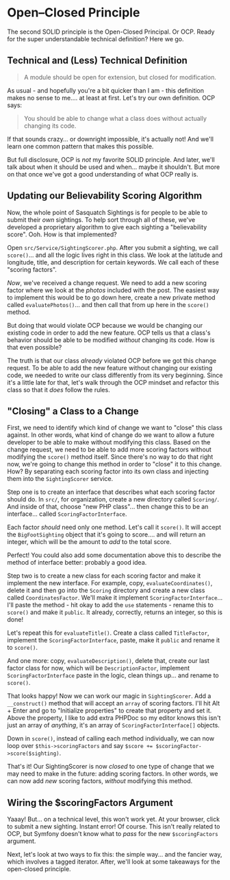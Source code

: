 # Open–Closed Principle

The second SOLID principle is the Open-Closed Principal. Or OCP. Ready for the super
understandable technical definition? Here we go.

## Technical and (Less) Technical Definition

> A module should be open for extension, but closed for modification.

As usual - and hopefully you're a bit quicker than I am - this definition makes
no sense to me.... at least at first. Let's try our own definition. OCP says:

> You should be able to change what a class does without actually changing its code.

If that sounds crazy... or downright impossible, it's actually not! And we'll
learn one common pattern that makes this possible.

But full disclosure, OCP is *not* my favorite SOLID principle. And later, we'll
talk about when it should be used and when... maybe it shouldn't. But more on that
once we've got a good understanding of what OCP really is.

## Updating our Believability Scoring Algorithm

Now, the whole point of Sasquatch Sightings is for people to be able to submit their
*own* sightings. To help sort through all of these, we've developed a proprietary
algorithm to give each sighting a "believability score". Ooh. How is that implemented?

Open `src/Service/SightingScorer.php`. After you submit a sighting, we call
`score()`... and all the logic lives right in this class. We look at the latitude
and longitude, title, and description for certain keywords. We call each of these
"scoring factors".

*Now*, we've received a change request. We need to add a new scoring factor where
we look at the *photos* included with the post. The easiest way to implement this
would be to go down here, create a new private method called `evaluatePhotos()`...
and then call that from up here in the `score()` method.

But doing that would violate OCP because we would be changing our existing code
in order to add the new feature. OCP tells us that a class's behavior should be
able to be modified *without* changing its code. How is that even possible?

The truth is that our class *already* violated OCP before we got this change request.
To be able to add the new feature without changing our existing code, we needed
to write our class differently from its very beginning. Since it's a little late
for that, let's walk through the OCP mindset and refactor this class so that it
*does* follow the rules.

## "Closing" a Class to a Change

First, we need to identify which kind of change we want to "close" this class against.
In other words, what kind of change do we want to allow a future developer to be
able to make without modifying this class. Based on the change request, we need to
be able to add more scoring factors without modifying the `score()` method itself.
Since there's no way to do that right now, we're going to change this method in order
to "close" it to this change. How? By separating each scoring factor into its own
class and injecting them into the `SightingScorer` service.

Step one is to create an interface that describes what each scoring factor should
do. In `src/`, for organization, create a new directory called `Scoring/`. And
inside of that, choose "new PHP class"... then change this to be an interface...
called `ScoringFactorInterface`.

Each factor *should* need only one method. Let's call it `score()`. It will accept
the `BigFootSighting` object that it's going to score.... and will return an integer,
which will be the amount to *add* to the total score.

Perfect! You could also add some documentation above this to describe the method
of interface better: probably a good idea.

Step two is to create a new class for each scoring factor and make it implement
the new interface. For example, copy, `evaluateCoordinates()`, delete it and then
go into the `Scoring` directory and create a new class called `CoordinatesFactor`.
We'll make it implement `ScoringFactorInterface`... I'll paste the method - hit
okay to add the `use` statements - rename this to `score()` and make it
`public`. It already, correctly, returns an integer, so this is done!

Let's repeat this for `evaluateTitle()`. Create a class called `TitleFactor`,
implement the `ScoringFactorInterface`, paste, make it `public` and rename it to
`score()`.

And one more: copy, `evaluateDescription()`, delete that, create our last factor
class for now, which will be `DescriptionFactor`, implement `ScoringFactorInterface`
paste in the logic, clean things up... and rename to `score()`.

That looks happy! Now we can work our magic in `SightingScorer`. Add a
`__construct()` method that will accept an `array` of scoring factors. I'll hit
Alt + Enter and go to "Initialize properties" to create that property and set it.
Above the property, I like to add extra PHPDoc so my editor knows this isn't just
an array of *anything*, it's an array of `ScoringFactorInterface[]` objects.

Down in `score()`, instead of calling each method individually, we can now loop
over `$this->scoringFactors` and say `$score += $scoringFactor->score($sighting)`.

That's it! Our SightingScorer is now *closed* to one type of change that we may
need to make in the future: adding scoring factors. In other words, we can now
add *new* scoring factors, *without* modifying this method.

## Wiring the $scoringFactors Argument

Yaaay! But... on a technical level, this won't work yet. At your browser, click
to submit a new sighting. Instant error! Of course. This isn't really related
to OCP, but Symfony doesn't know what to *pass* for the new `$scoringFactors`
argument.

Next, let's look at two ways to fix this: the simple way... and the fancier way,
which involves a tagged iterator. After, we'll look at some takeaways for the
open-closed principle.
